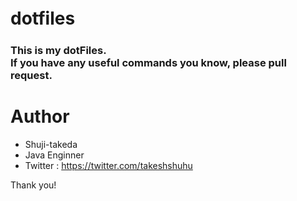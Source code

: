 # dotfiles 　

### This is my dotFiles.<br>If you have any useful commands you know, please pull request.

# Author

- Shuji-takeda
- Java Enginner
- Twitter : https://twitter.com/takeshshuhu

Thank you!
